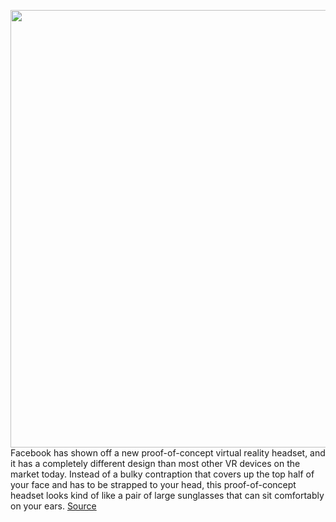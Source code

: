 <img src='https://cdn.vox-cdn.com/thumbor/mp11NFD-Z_ESObsG0pVhfJ_litY=/0x0:1200x672/1200x800/filters:focal(509x231:701x423)/cdn.vox-cdn.com/uploads/chorus_image/image/67002921/Holographic_optics_hero.0.png' width='700px' /><br/>
Facebook has shown off a new proof-of-concept virtual reality headset, and it has a completely different design than most other VR devices on the market today. Instead of a bulky contraption that covers up the top half of your face and has to be strapped to your head, this proof-of-concept headset looks kind of like a pair of large sunglasses that can sit comfortably on your ears.
<a href='https://www.theverge.com/2020/6/30/21308813/facebook-vr-sunglasses-research-proof-of-concept'> Source <a/>